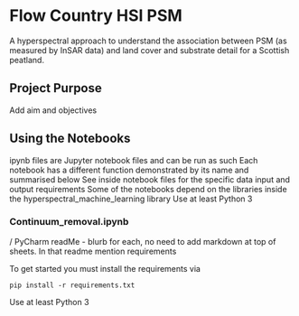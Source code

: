 # Flow Country HSI PSM
A hyperspectral approach to understand the association between PSM
(as measured by InSAR data) and land cover and substrate detail for a
Scottish peatland.
## Project Purpose
Add aim and objectives

## Using the Notebooks
ipynb files are Jupyter notebook files and can be run as such
Each notebook has a different function demonstrated by its name and summarised below
See inside notebook files for the specific data input and output requirements
Some of the notebooks depend on the libraries inside the hyperspectral_machine_learning library
Use at least Python 3

### Continuum_removal.ipynb





/ PyCharm readMe - blurb for each, no need to add markdown at top of sheets. In that readme mention requirements

To get started you must install the requirements via
```
pip install -r requirements.txt
```
Use at least Python 3